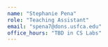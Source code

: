 ```yaml
---
name: "Stephanie Pena"
role: "Teaching Assistant"
email: "spena7@dons.usfca.edu"
office_hours: "TBD in CS Labs"
---
```

